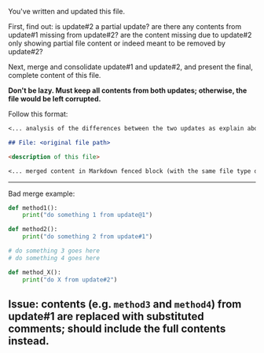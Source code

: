 You've written and updated this file.

First, find out: is update#2 a partial update? are there any contents from update#1 missing from update#2? are the
content missing due to update#2 only showing partial file content or indeed meant to be removed by update#2?

Next, merge and consolidate update#1 and update#2, and present the final, complete content of this file.

**Don't be lazy. Must keep all contents from both updates; otherwise, the file would be left corrupted.**

Follow this format:
```markdown
<... analysis of the differences between the two updates as explain above ...>

## File: <original file path>

<description of this file>

<... merged content in Markdown fenced block (with the same file type declaration as the original) ...>
```
---
Bad merge example:
```python
def method1():
    print("do something 1 from update@1")

def method2():
    print("do something 2 from update#1")

# do something 3 goes here
# do something 4 goes here

def method_X():
    print("do X from update#2")
```
Issue: contents (e.g. `method3` and `method4`) from update#1 are replaced with substituted comments; should include 
the full contents instead.
---
